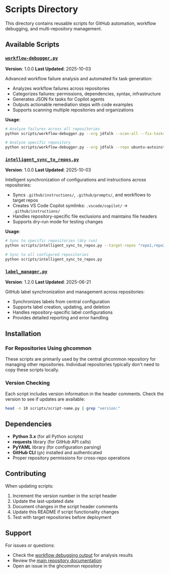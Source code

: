 <!-- file: scripts/README.md -->
<!-- version: 2.0.0 -->
<!-- guid: a6ce4820-bcf8-482e-b2ca-234024d5d77f -->

# Scripts Directory

This directory contains reusable scripts for GitHub automation, workflow debugging, and multi-repository management.

## Available Scripts

### [`workflow-debugger.py`](workflow-debugger.py)

**Version**: 1.0.0 **Last Updated**: 2025-10-03

Advanced workflow failure analysis and automated fix task generation:

- Analyzes workflow failures across repositories
- Categorizes failures: permissions, dependencies, syntax, infrastructure
- Generates JSON fix tasks for Copilot agents
- Outputs actionable remediation steps with code examples
- Supports scanning multiple repositories and organizations

**Usage**:

```bash
# Analyze failures across all repositories
python scripts/workflow-debugger.py --org jdfalk --scan-all --fix-tasks

# Analyze specific repository
python scripts/workflow-debugger.py --org jdfalk --repo ubuntu-autoinstall-agent --fix-tasks
```

### [`intelligent_sync_to_repos.py`](intelligent_sync_to_repos.py)

**Version**: 1.0.0 **Last Updated**: 2025-10-03

Intelligent synchronization of configurations and instructions across repositories:

- Syncs `.github/instructions/`, `.github/prompts/`, and workflows to target repos
- Creates VS Code Copilot symlinks: `.vscode/copilot/` → `.github/instructions/`
- Handles repository-specific file exclusions and maintains file headers
- Supports dry-run mode for testing changes

**Usage**:

```bash
# Sync to specific repositories (dry run)
python scripts/intelligent_sync_to_repos.py --target-repos "repo1,repo2" --dry-run

# Sync to all configured repositories
python scripts/intelligent_sync_to_repos.py
```

### [`label_manager.py`](label_manager.py)

**Version**: 1.2.0 **Last Updated**: 2025-06-21

GitHub label synchronization and management across repositories:

- Synchronizes labels from central configuration
- Supports label creation, updating, and deletion
- Handles repository-specific label configurations
- Provides detailed reporting and error handling

## Installation

### For Repositories Using ghcommon

These scripts are primarily used by the central ghcommon repository for managing other repositories. Individual repositories typically don't need to copy these scripts locally.

### Version Checking

Each script includes version information in the header comments. Check the version to see if updates are available:

```bash
head -n 10 scripts/script-name.py | grep "version:"
```

## Dependencies

- **Python 3.x** (for all Python scripts)
- **requests** library (for GitHub API calls)
- **PyYAML** library (for configuration parsing)
- **GitHub CLI** (`gh`) installed and authenticated
- Proper repository permissions for cross-repo operations

## Contributing

When updating scripts:

1. Increment the version number in the script header
2. Update the last-updated date
3. Document changes in the script header comments
4. Update this README if script functionality changes
5. Test with target repositories before deployment

## Support

For issues or questions:

- Check the [workflow debugging output](workflow-debug-output/) for analysis results
- Review the [main repository documentation](../README.md)
- Open an issue in the ghcommon repository
